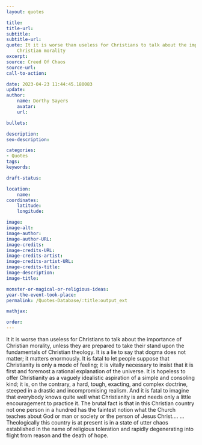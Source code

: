 ```yaml
---
layout: quotes

title:
title-url:
subtitle:
subtitle-url:
quote: It it is worse than useless for Christians to talk about the importance of
    Christian morality
excerpt:
source: Creed Of Chaos
source-url:
call-to-action:

date: 2023-04-23 11:44:45.180083
update:
author:
    name: Dorthy Sayers
    avatar:
    url:

bullets:

description:
seo-description:

categories:
- Quotes
tags:
keywords:

draft-status:

location:
    name:
coordinates:
    latitude:
    longitude:

image:
image-alt:
image-author:
image-author-URL:
image-credits:
image-credits-URL:
image-credits-artist:
image-credits-artist-URL:
image-credits-title:
image-description:
image-title:

monster-or-magical-or-religious-ideas:
year-the-event-took-place:
permalink: /Quotes-Database/:title:output_ext

mathjax:

order:
---
```

It it is worse than useless for Christians to talk about the importance of Christian morality, unless they are prepared to take their stand upon the fundamentals of Christian theology. It is a lie to say that dogma does not matter; it matters enormously. It is fatal to let people suppose that Christianity is only a mode of feeling; it is vitally necessary to insist that it is first and foremost a rational explanation of the universe. It is hopeless to offer Christianity as a vaguely idealistic aspiration of a simple and consoling kind; it is, on the contrary, a hard, tough, exacting, and complex doctrine, steeped in a drastic and incompromising realism. And it is fatal to imagine that everybody knows quite well what Christianity is and needs only a little encouragement to practice it. The brutal fact is that in this Christian country not one person in a hundred has the faintest notion what the Church teaches about God or man or society or the person of Jesus Christ….  …Theologically this country is at present is in a state of utter chaos established in the name of religious toleration and rapidly degenerating into flight from reason and the death of hope.
